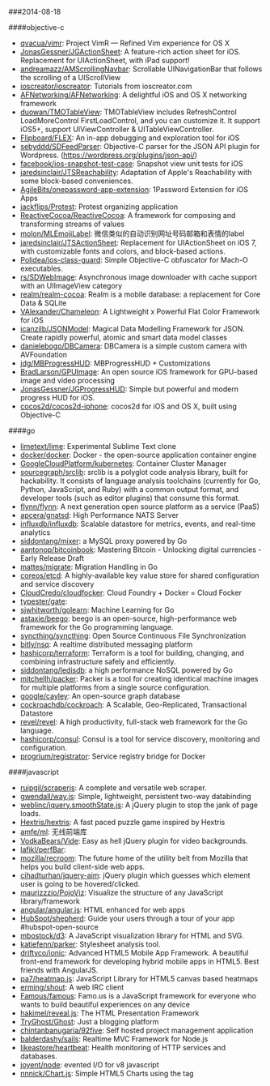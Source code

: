 ###2014-08-18

####objective-c
* [qvacua/vimr](https://github.com/qvacua/vimr): Project VimR — Refined Vim experience for OS X
* [JonasGessner/JGActionSheet](https://github.com/JonasGessner/JGActionSheet): A feature-rich action sheet for iOS. Replacement for UIActionSheet, with iPad support!
* [andreamazz/AMScrollingNavbar](https://github.com/andreamazz/AMScrollingNavbar): Scrollable UINavigationBar that follows the scrolling of a UIScrollView
* [ioscreator/ioscreator](https://github.com/ioscreator/ioscreator): Tutorials from ioscreator.com
* [AFNetworking/AFNetworking](https://github.com/AFNetworking/AFNetworking): A delightful iOS and OS X networking framework
* [duowan/TMOTableView](https://github.com/duowan/TMOTableView): TMOTableView includes RefreshControl LoadMoreControl FirstLoadControl, and you can customize it. It support iOS5+, support UIViewController & UITableViewController.
* [Flipboard/FLEX](https://github.com/Flipboard/FLEX): An in-app debugging and exploration tool for iOS
* [sebyddd/SDFeedParser](https://github.com/sebyddd/SDFeedParser): Objective-C parser for the JSON API plugin for Wordpress. (https://wordpress.org/plugins/json-api/)
* [facebook/ios-snapshot-test-case](https://github.com/facebook/ios-snapshot-test-case): Snapshot view unit tests for iOS
* [jaredsinclair/JTSReachability](https://github.com/jaredsinclair/JTSReachability): Adaptation of Apple's Reachability with some block-based conveniences.
* [AgileBits/onepassword-app-extension](https://github.com/AgileBits/onepassword-app-extension): 1Password Extension for iOS Apps
* [jackflips/Protest](https://github.com/jackflips/Protest): Protest organizing application
* [ReactiveCocoa/ReactiveCocoa](https://github.com/ReactiveCocoa/ReactiveCocoa): A framework for composing and transforming streams of values
* [molon/MLEmojiLabel](https://github.com/molon/MLEmojiLabel): 微信类似的自动识别网址号码邮箱和表情的label
* [jaredsinclair/JTSActionSheet](https://github.com/jaredsinclair/JTSActionSheet): Replacement for UIActionSheet on iOS 7, with customizable fonts and colors, and block-based actions.
* [Polidea/ios-class-guard](https://github.com/Polidea/ios-class-guard): Simple Objective-C obfuscator for Mach-O executables.
* [rs/SDWebImage](https://github.com/rs/SDWebImage): Asynchronous image downloader with cache support with an UIImageView category
* [realm/realm-cocoa](https://github.com/realm/realm-cocoa): Realm is a mobile database: a replacement for Core Data & SQLite
* [VAlexander/Chameleon](https://github.com/VAlexander/Chameleon): A Lightweight x Powerful Flat Color Framework for iOS
* [icanzilb/JSONModel](https://github.com/icanzilb/JSONModel): Magical Data Modelling Framework for JSON. Create rapidly powerful, atomic and smart data model classes
* [danielebogo/DBCamera](https://github.com/danielebogo/DBCamera): DBCamera is a simple custom camera with AVFoundation
* [jdg/MBProgressHUD](https://github.com/jdg/MBProgressHUD): MBProgressHUD + Customizations
* [BradLarson/GPUImage](https://github.com/BradLarson/GPUImage): An open source iOS framework for GPU-based image and video processing
* [JonasGessner/JGProgressHUD](https://github.com/JonasGessner/JGProgressHUD): Simple but powerful and modern progress HUD for iOS.
* [cocos2d/cocos2d-iphone](https://github.com/cocos2d/cocos2d-iphone): cocos2d for iOS and OS X, built using Objective-C

####go
* [limetext/lime](https://github.com/limetext/lime): Experimental Sublime Text clone
* [docker/docker](https://github.com/docker/docker): Docker - the open-source application container engine
* [GoogleCloudPlatform/kubernetes](https://github.com/GoogleCloudPlatform/kubernetes): Container Cluster Manager
* [sourcegraph/srclib](https://github.com/sourcegraph/srclib): srclib is a polyglot code analysis library, built for hackability. It consists of language analysis toolchains (currently for Go, Python, JavaScript, and Ruby) with a common output format, and developer tools (such as editor plugins) that consume this format.
* [flynn/flynn](https://github.com/flynn/flynn): A next generation open source platform as a service (PaaS)
* [apcera/gnatsd](https://github.com/apcera/gnatsd): High Performance NATS Server
* [influxdb/influxdb](https://github.com/influxdb/influxdb): Scalable datastore for metrics, events, and real-time analytics
* [siddontang/mixer](https://github.com/siddontang/mixer): a MySQL proxy powered by Go
* [aantonop/bitcoinbook](https://github.com/aantonop/bitcoinbook): Mastering Bitcoin - Unlocking digital currencies - Early Release Draft
* [mattes/migrate](https://github.com/mattes/migrate): Migration Handling in Go
* [coreos/etcd](https://github.com/coreos/etcd): A highly-available key value store for shared configuration and service discovery
* [CloudCredo/cloudfocker](https://github.com/CloudCredo/cloudfocker): Cloud Foundry + Docker = Cloud Focker
* [typester/gate](https://github.com/typester/gate): 
* [sjwhitworth/golearn](https://github.com/sjwhitworth/golearn): Machine Learning for Go
* [astaxie/beego](https://github.com/astaxie/beego): beego is an open-source, high-performance web framework for the Go programming language.
* [syncthing/syncthing](https://github.com/syncthing/syncthing): Open Source Continuous File Synchronization
* [bitly/nsq](https://github.com/bitly/nsq): A realtime distributed messaging platform
* [hashicorp/terraform](https://github.com/hashicorp/terraform): Terraform is a tool for building, changing, and combining infrastructure safely and efficiently.
* [siddontang/ledisdb](https://github.com/siddontang/ledisdb): a high performance NoSQL powered by Go
* [mitchellh/packer](https://github.com/mitchellh/packer): Packer is a tool for creating identical machine images for multiple platforms from a single source configuration.
* [google/cayley](https://github.com/google/cayley): An open-source graph database
* [cockroachdb/cockroach](https://github.com/cockroachdb/cockroach): A Scalable, Geo-Replicated, Transactional Datastore
* [revel/revel](https://github.com/revel/revel): A high productivity, full-stack web framework for the Go language.
* [hashicorp/consul](https://github.com/hashicorp/consul): Consul is a tool for service discovery, monitoring and configuration.
* [progrium/registrator](https://github.com/progrium/registrator): Service registry bridge for Docker

####javascript
* [ruipgil/scraperjs](https://github.com/ruipgil/scraperjs): A complete and versatile web scraper.
* [gwendall/way.js](https://github.com/gwendall/way.js): Simple, lightweight, persistent two-way databinding
* [weblinc/jquery.smoothState.js](https://github.com/weblinc/jquery.smoothState.js): A jQuery plugin to stop the jank of page loads.
* [Hextris/hextris](https://github.com/Hextris/hextris): A fast paced puzzle game inspired by Hextris
* [amfe/ml](https://github.com/amfe/ml): 无线前端库
* [VodkaBears/Vide](https://github.com/VodkaBears/Vide): Easy as hell jQuery plugin for video backgrounds.
* [lafikl/perfBar](https://github.com/lafikl/perfBar): 
* [mozilla/recroom](https://github.com/mozilla/recroom): The future home of the utility belt from Mozilla that helps you build client-side web apps.
* [cihadturhan/jquery-aim](https://github.com/cihadturhan/jquery-aim): jQuery plugin which guesses which element user is going to be hovered/clicked.
* [maurizzzio/PojoViz](https://github.com/maurizzzio/PojoViz): Visualize the structure of any JavaScript library/framework
* [angular/angular.js](https://github.com/angular/angular.js): HTML enhanced for web apps
* [HubSpot/shepherd](https://github.com/HubSpot/shepherd): Guide your users through a tour of your app #hubspot-open-source
* [mbostock/d3](https://github.com/mbostock/d3): A JavaScript visualization library for HTML and SVG.
* [katiefenn/parker](https://github.com/katiefenn/parker): Stylesheet analysis tool.
* [driftyco/ionic](https://github.com/driftyco/ionic): Advanced HTML5 Mobile App Framework. A beautiful front-end framework for developing hybrid mobile apps in HTML5. Best friends with AngularJS.
* [pa7/heatmap.js](https://github.com/pa7/heatmap.js): JavaScript Library for HTML5 canvas based heatmaps
* [erming/shout](https://github.com/erming/shout): A web IRC client
* [Famous/famous](https://github.com/Famous/famous): Famo.us is a JavaScript framework for everyone who wants to build beautiful experiences on any device
* [hakimel/reveal.js](https://github.com/hakimel/reveal.js): The HTML Presentation Framework
* [TryGhost/Ghost](https://github.com/TryGhost/Ghost): Just a blogging platform
* [chintanbanugaria/92five](https://github.com/chintanbanugaria/92five): Self hosted project management application
* [balderdashy/sails](https://github.com/balderdashy/sails): Realtime MVC Framework for Node.js
* [likeastore/heartbeat](https://github.com/likeastore/heartbeat): Health monitoring of HTTP services and databases.
* [joyent/node](https://github.com/joyent/node): evented I/O for v8 javascript
* [nnnick/Chart.js](https://github.com/nnnick/Chart.js): Simple HTML5 Charts using the <canvas> tag
